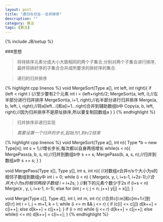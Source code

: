 ```yaml
---
layout: post
title: "递归与分治--合并排序"
description: ""
category: 算法
tags: [算法]
---
```

{% include JB/setup %}

###思想

>将待排序元素分成大小大致相同的两个子集合,分别对两个子集合进行排序,最终将排好序的子集合合并成所要求的排好序的集合.

>递归的归并排序

{% highlight cpp linenos %}
void MergeSort(Type a[], int left, int right){
    if (left < right ) {//至少要有2个元素
        int i = (left+right)/2;
        MergeSort(a, left, i);//左半部分进行归并排序
        MergeSort(a, i+1, right);//右半部分进行归并排序
        Merge(a, b, left, i, right);//将a[left...i]和a[i+1...right]合并到辅助数组b中
        Copy(a, b, left, right);//因为归并排序不是原址排序,所以要复制回数组a
    }
}
{% endhighlight %}

>归并排序非递归实现

>*需要设置一个归并的步长,起始为1,到n/2结束*

{% highlight cpp linenos %}
void MergeSort(Type a[], int n){
    Type *b = new Type[n];
    int s = 1;//增长步长,每次都以自身两倍增长
    while(s < n){
        MergePass(a, b, s, n);//归并到数组b中
        s += s;
        MergePass(b, a, s, n);//归并到数组a中
        s += s;
    }
}

void MergePass(Type x[], Type y[], int s, int n){
    //对数组x合并n/s个大小为s的相邻子数组到数组y中
    int i = 0;
    while (i < n) {
        Merge(x, y, i, i+s-1, i+2*s-1);//合并大小为s的相邻两段子数组
        i = i+2*s;
    }
    //剩下的元素个数少于2s
    if (i+s < n) Merge(x , y, i, i+s-1, n-1);
    else for (int j = i; j < n; j++) y[j] = x[j];
}

void Merge(Type c[], Type d[], int l, int m, int r){
    //合并c[l:m]和c[m+1:r]到d[l:r]
    int i = l, j = m+1, k = l;
    while (i <= m && j <= r) {
        if (c[i] <= c[j]) d[k++] = c[i++];
        else d[k++] = c[j++];
    }
    if (i > m) while (j <= r) d[k++] = c[j++];
    else while(i <= m) d[k++] = c[i++];
}
{% endhighlight %}
